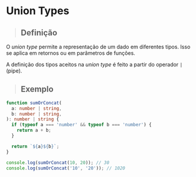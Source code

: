 # Union Types

> ## **Definição**

O _union type_ permite a representação de um dado em diferentes tipos. Isso se aplica em retornos ou em parâmetros de funções.

A definição dos tipos aceitos na _union type_ é feito a partir do operador `|` (pipe).

> ## **Exemplo**

```ts
function sumOrConcat(
  a: number | string,
  b: number | string,
): number | string {
  if (typeof a === 'number' && typeof b === 'number') {
    return a + b;
  }

  return `${a}${b}`;
}

console.log(sumOrConcat(10, 20)); // 30
console.log(sumOrConcat('10', '20')); // 1020
```
